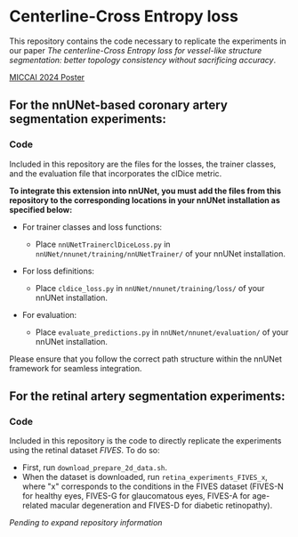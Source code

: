 
# Centerline-Cross Entropy loss

This repository contains the code necessary to replicate the experiments in our paper _The centerline-Cross Entropy loss for vessel-like structure segmentation: better topology consistency without sacrificing accuracy_. 

[MICCAI 2024 Poster](https://github.com/cesaracebes/centerline_CE/blob/main/MICCAI_2024_clCE.pdf)

## For the nnUNet-based coronary artery segmentation experiments:

### Code

Included in this repository are the files for the losses, the trainer classes, and the evaluation file that incorporates the clDice metric.

**To integrate this extension into nnUNet, you must add the files from this repository to the corresponding locations in your nnUNet installation as specified below:**

- For trainer classes and loss functions:
  - Place `nnUNetTrainerclDiceLoss.py` in `nnUNet/nnunet/training/nnUNetTrainer/` of your nnUNet installation.

- For loss definitions:
  - Place `cldice_loss.py` in `nnUNet/nnunet/training/loss/` of your nnUNet installation.

- For evaluation:
  - Place `evaluate_predictions.py` in `nnUNet/nnunet/evaluation/` of your nnUNet installation.

Please ensure that you follow the correct path structure within the nnUNet framework for seamless integration.


## For the retinal artery segmentation experiments:

### Code

Included in this repository is the code to directly replicate the experiments using the retinal dataset *FIVES*. To do so:
 - First, run `download_prepare_2d_data.sh`.
 - When the dataset is downloaded, run `retina_experiments_FIVES_x`, where "x" corresponds to the conditions in the FIVES dataset (FIVES-N for healthy eyes, FIVES-G for glaucomatous eyes, FIVES-A for age-related macular
degeneration and FIVES-D for diabetic retinopathy).


_Pending to expand repository information_
